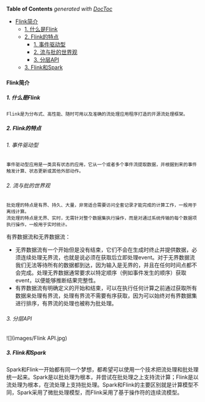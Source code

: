 <!-- START doctoc generated TOC please keep comment here to allow auto update -->
<!-- DON'T EDIT THIS SECTION, INSTEAD RE-RUN doctoc TO UPDATE -->
**Table of Contents**  *generated with [DocToc](https://github.com/thlorenz/doctoc)*

- [Flink简介](#flink%E7%AE%80%E4%BB%8B)
  - [1. 什么是Flink](#1-%E4%BB%80%E4%B9%88%E6%98%AFflink)
  - [2. Flink的特点](#2-flink%E7%9A%84%E7%89%B9%E7%82%B9)
    - [1. 事件驱动型](#1-%E4%BA%8B%E4%BB%B6%E9%A9%B1%E5%8A%A8%E5%9E%8B)
    - [2. 流与批的世界观](#2-%E6%B5%81%E4%B8%8E%E6%89%B9%E7%9A%84%E4%B8%96%E7%95%8C%E8%A7%82)
    - [3. 分层API](#3-%E5%88%86%E5%B1%82api)
  - [3. Flink和Spark](#3-flink%E5%92%8Cspark)

<!-- END doctoc generated TOC please keep comment here to allow auto update -->

#### Flink简介

##### 1. 什么是Flink

```
Flink是为分布式、高性能、随时可用以及准确的流处理应用程序打造的开源流处理框架。
```

##### 2. Flink的特点

###### 1. 事件驱动型

```
事件驱动型应用是一类具有状态的应用，它从一个或者多个事件流提取数据，并根据到来的事件触发计算、状态更新或其他外部动作。
```

###### 2. 流与批的世界观

```
批处理的特点是有界、持久、大量，非常适合需要访问全套记录才能完成的计算工作，一般用于离线计算。
流处理的特点是无界、实时，无需针对整个数据集执行操作，而是对通过系统传输的每个数据项执行操作，一般用于实时统计。
```

有界数据流和无界数据流：

- 无界数据流有一个开始但是没有结束，它们不会在生成时终止并提供数据，必须连续处理无界流，也就是说必须在获取后立即处理event。对于无界数据流我们无法等待所有的数据都到达，因为输入是无界的，并且在任何时间点都不会完成。处理无界数据通常要求以特定顺序（例如事件发生的顺序）获取event，以便能够推断结果完整性。
- 有界数据流有明确定义的开始和结束，可以在执行任何计算之前通过获取所有数据来处理有界流，处理有界流不需要有序获取，因为可以始终对有界数据集进行排序，有界流的处理也被称为批处理。

###### 3. 分层API

![](images/Flink API.jpg)

##### 3. Flink和Spark

Spark和Flink一开始都有同一个梦想，都希望可以使用一个技术把流处理和批处理统一起来。Spark是以批处理为根本，并尝试在批处理之上支持流计算；Flink是以流处理为根本，在流处理上支持批处理。Spark和Flink的主要区别就是计算模型不同，Spark采用了微批处理模型，而Flink采用了基于操作符的连续流模型。

